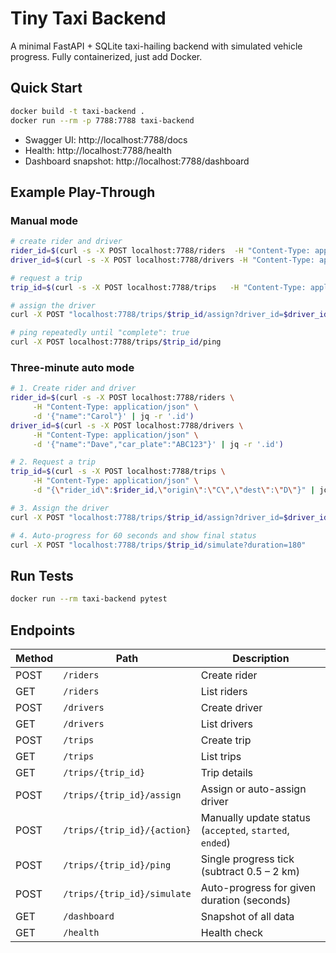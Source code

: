 # Tiny Taxi Backend

A minimal FastAPI + SQLite taxi-hailing backend with simulated vehicle progress. Fully containerized, just add Docker.

## Quick Start

```bash
docker build -t taxi-backend .
docker run --rm -p 7788:7788 taxi-backend
```

- Swagger UI: http://localhost:7788/docs
- Health: http://localhost:7788/health
- Dashboard snapshot: http://localhost:7788/dashboard

## Example Play-Through

### Manual mode

```bash
# create rider and driver
rider_id=$(curl -s -X POST localhost:7788/riders  -H "Content-Type: application/json" -d '{"name":"Alice"}' | jq -r '.id')
driver_id=$(curl -s -X POST localhost:7788/drivers -H "Content-Type: application/json" -d '{"name":"Bob","car_plate":"XYZ"}' | jq -r '.id')

# request a trip
trip_id=$(curl -s -X POST localhost:7788/trips   -H "Content-Type: application/json" -d "{\"rider_id\":$rider_id,\"origin\":\"A\",\"dest\":\"B\"}" | jq -r '.id')

# assign the driver
curl -X POST "localhost:7788/trips/$trip_id/assign?driver_id=$driver_id"
```

```bash
# ping repeatedly until "complete": true
curl -X POST localhost:7788/trips/$trip_id/ping
```

### Three-minute auto mode

```bash
# 1. Create rider and driver
rider_id=$(curl -s -X POST localhost:7788/riders \
     -H "Content-Type: application/json" \
     -d '{"name":"Carol"}' | jq -r '.id')
driver_id=$(curl -s -X POST localhost:7788/drivers \
     -H "Content-Type: application/json" \
     -d '{"name":"Dave","car_plate":"ABC123"}' | jq -r '.id')

# 2. Request a trip
trip_id=$(curl -s -X POST localhost:7788/trips \
     -H "Content-Type: application/json" \
     -d "{\"rider_id\":$rider_id,\"origin\":\"C\",\"dest\":\"D\"}" | jq -r '.id')

# 3. Assign the driver
curl -X POST "localhost:7788/trips/$trip_id/assign?driver_id=$driver_id"

# 4. Auto-progress for 60 seconds and show final status
curl -X POST "localhost:7788/trips/$trip_id/simulate?duration=180"
```

## Run Tests

```bash
docker run --rm taxi-backend pytest
```

## Endpoints

| Method | Path                        | Description                                             |
|--------|-----------------------------|---------------------------------------------------------|
| POST   | `/riders`                   | Create rider                                            |
| GET    | `/riders`                   | List riders                                             |
| POST   | `/drivers`                  | Create driver                                           |
| GET    | `/drivers`                  | List drivers                                            |
| POST   | `/trips`                    | Create trip                                             |
| GET    | `/trips`                    | List trips                                              |
| GET    | `/trips/{trip_id}`          | Trip details                                            |
| POST   | `/trips/{trip_id}/assign`   | Assign or auto-assign driver                            |
| POST   | `/trips/{trip_id}/{action}` | Manually update status (`accepted`, `started`, `ended`) |
| POST   | `/trips/{trip_id}/ping`     | Single progress tick (subtract 0.5 – 2 km)              |
| POST   | `/trips/{trip_id}/simulate` | Auto-progress for given duration (seconds)              |
| GET    | `/dashboard`                | Snapshot of all data                                    |
| GET    | `/health`                   | Health check                                            |